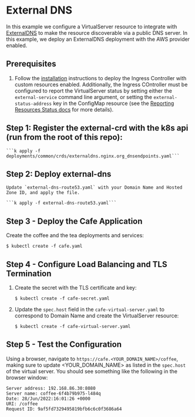 # External DNS 

In this example we configure a VirtualServer resource to integrate with [ExternalDNS](https://github.com/kubernetes-sigs/external-dns) to make the resource discoverable via a public DNS server. In this example, we deploy an ExternalDNS deployment with the AWS provider enabled.

## Prerequisites  

1. Follow the [installation](https://docs.nginx.com/nginx-ingress-controller/installation/installation-with-manifests/) instructions to deploy the Ingress Controller with custom resources enabled. Additionally, the Ingress COntroller must be configured to report the VirtualServer status by setting either the `external-service` command line argument, or setting the `external-status-address` key in the ConfigMap resource (see the [Reporting Resources Status docs](https://docs.nginx.com/nginx-ingress-controller/configuration/global-configuration/reporting-resources-status#virtualserver-and-virtualserverroute-resources) for more details).

## Step 1: Register the external-crd with the k8s api (run from the root of this repo):

    ```k apply -f deployments/common/crds/externaldns.nginx.org_dnsendpoints.yaml```

## Step 2: Deploy external-dns

    Update `external-dns-route53.yaml` with your Domain Name and Hosted Zone ID, and apply the file.

    ```k apply -f external-dns-route53.yaml```

## Step 3 - Deploy the Cafe Application

Create the coffee and the tea deployments and services:
```
$ kubectl create -f cafe.yaml
```

## Step 4 - Configure Load Balancing and TLS Termination

1. Create the secret with the TLS certificate and key:
    ```
    $ kubectl create -f cafe-secret.yaml
    ```

2. Update the `spec.host` field in the `cafe-virtual-server.yaml` to correspond to Domain Name and create the VirtualServer resource:
    ```
    $ kubectl create -f cafe-virtual-server.yaml
    ```

## Step 5 - Test the Configuration

Using a browser, navigate to `https://cafe.<YOUR_DOMAIN_NAME>/coffee`, making sure to update <YOUR_DOMAIN_NAME> as listed in the `spec.host` of the virtual server. You should see something like the following in the browser window:

```
Server address: 192.168.86.30:8080
Server name: coffee-6f4b79b975-l484q
Date: 28/Jun/2022:16:01:26 +0000
URI: /coffee
Request ID: 9af5fd7329495819bfb6c6c0f3686a64
```
